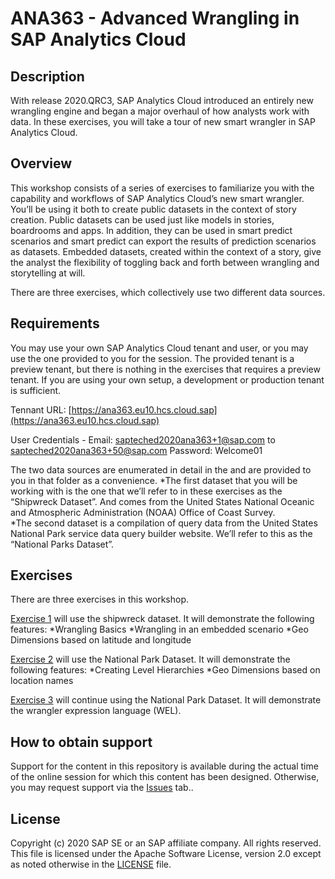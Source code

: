 # ANA363 - Advanced Wrangling in SAP Analytics Cloud
## Description


With release 2020.QRC3, SAP Analytics Cloud introduced an entirely new wrangling engine and began a major overhaul of how analysts work with data.  In these exercises, you will take a tour of new smart wrangler in SAP Analytics Cloud.  

## Overview

This workshop consists of a series of exercises to familiarize you with the capability and workflows of SAP Analytics Cloud’s new smart wrangler.  You’ll be using it both to create public datasets in the context of story creation.  Public datasets can be used just like models in stories, boardrooms and apps.   In addition, they can be used in smart predict scenarios and smart predict can export the results of prediction scenarios as datasets.  Embedded datasets, created within the context of a story, give the analyst the flexibility of toggling back and forth between wrangling and storytelling at will.

There are three exercises, which collectively use two different data sources.


## Requirements

You may use your own SAP Analytics Cloud tenant and user, or you may use the one provided to you for the session.  The provided tenant is a preview tenant, but there is nothing in the exercises that requires a preview tenant.  If you are using your own setup, a development or production tenant is sufficient.

Tennant URL: [https://ana363.eu10.hcs.cloud.sap](https://ana363.eu10.hcs.cloud.sap)

User Credentials -
Email: sapteched2020ana363+1@sap.com to sapteched2020ana363+50@sap.com
Password: Welcome01


The two data sources are enumerated in detail in the  and are provided to you in that folder as a convenience.
*The first dataset that you will be working with is the one that we’ll refer to in these exercises as the “Shipwreck Dataset”.  And comes from the United States National Oceanic and Atmospheric Administration (NOAA) Office of Coast Survey.  
*The second dataset is a compilation of query data from the United States National Park service data query builder website.  We’ll refer to this as the “National Parks Dataset”.




## Exercises


There are three exercises in this workshop.

[Exercise 1](https://github.com/SAP-samples/teched2020-ANA363/tree/main/exercises/ex1) will use the shipwreck dataset.  It will demonstrate the following features:
*Wrangling Basics
*Wrangling in an embedded scenario
*Geo Dimensions based on latitude and longitude

[Exercise 2](https://github.com/SAP-samples/teched2020-ANA363/tree/main/exercises/ex2) will use the National Park Dataset.  It will demonstrate the following features:
*Creating Level Hierarchies
*Geo Dimensions based on location names

[Exercise 3](https://github.com/SAP-samples/teched2020-ANA363/tree/main/exercises/ex3) will continue using the National Park Dataset.  It will demonstrate the wrangler expression language (WEL).  



## How to obtain support

Support for the content in this repository is available during the actual time of the online session for which this content has been designed. Otherwise, you may request support via the [Issues](../../issues) tab..

## License

Copyright (c) 2020 SAP SE or an SAP affiliate company. All rights reserved. This file is licensed under the Apache Software License, version 2.0 except as noted otherwise in the [LICENSE](LICENSE) file.
